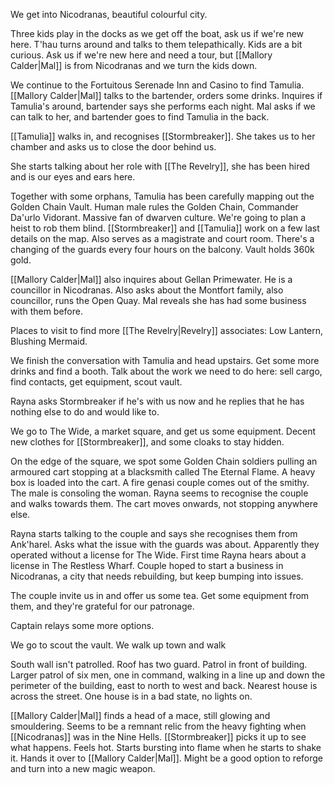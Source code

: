 We get into Nicodranas, beautiful colourful city.

Three kids play in the docks as we get off the boat, ask us if we're new here. T'hau turns around and talks to them telepathically. Kids are a bit curious. Ask us if we're new here and need a tour, but [[Mallory Calder|Mal]] is from Nicodranas and we turn the kids down.

We continue to the Fortuitous Serenade Inn and Casino to find Tamulia. [[Mallory Calder|Mal]] talks to the bartender, orders some drinks. Inquires if Tamulia's around, bartender says she performs each night. Mal asks if we can talk to her, and bartender goes to find Tamulia in the back.

[[Tamulia]] walks in, and recognises [[Stormbreaker]]. She takes us to her chamber and asks us to close the door behind us.

She starts talking about her role with [[The Revelry]], she has been hired and is our eyes and ears here.

Together with some orphans, Tamulia has been carefully mapping out the Golden Chain Vault. Human male rules the Golden Chain, Commander Da'urlo Vidorant. Massive fan of dwarven culture. We're going to plan a heist to rob them blind. [[Stormbreaker]] and [[Tamulia]] work on a few last details on the map. Also serves as a magistrate and court room. There's a changing of the guards every four hours on the balcony. Vault holds 360k gold. 

[[Mallory Calder|Mal]] also inquires about Gellan Primewater. He is a councillor in Nicodranas. Also asks about the Montfort family, also councillor, runs the Open Quay. Mal reveals she has had some business with them before.

Places to visit to find more [[The Revelry|Revelry]] associates: Low Lantern, Blushing Mermaid.

We finish the conversation with Tamulia and head upstairs. Get some more drinks and find a booth. Talk about the work we need to do here: sell cargo, find contacts, get equipment, scout vault.

Rayna asks Stormbreaker if he's with us now and he replies that he has nothing else to do and would like to.

We go to The Wide, a market square, and get us some equipment. Decent new clothes for [[Stormbreaker]], and some cloaks to stay hidden.

On the edge of the square, we spot some Golden Chain soldiers pulling an armoured cart stopping at a blacksmith called The Eternal Flame. A heavy box is loaded into the cart. A fire genasi couple comes out of the smithy. The male is consoling the woman. Rayna seems to recognise the couple and walks towards them. The cart moves onwards, not stopping anywhere else.

Rayna starts talking to the couple and says she recognises them from Ank'harel. Asks what the issue with the guards was about. Apparently they operated without a license for The Wide. First time Rayna hears about a license in The Restless Wharf. Couple hoped to start a business in Nicodranas, a city that needs rebuilding, but keep bumping into issues.

The couple invite us in and offer us some tea. Get some equipment from them, and they're grateful for our patronage.

Captain relays some more options.

We go to scout the vault. We walk up town and walk

South wall isn't patrolled. Roof has two guard. Patrol in front of building. Larger patrol of six men, one in command, walking in a line up and down the perimeter of the building, east to north to west and back. Nearest house is across the street. One house is in a bad state, no lights on.

[[Mallory Calder|Mal]] finds a head of a mace, still glowing and smouldering. Seems to be a remnant relic from the heavy fighting when [[Nicodranas]] was in the Nine Hells. [[Stormbreaker]] picks it up to see what happens. Feels hot. Starts bursting into flame when he starts to shake it. Hands it over to [[Mallory Calder|Mal]]. Might be a good option to reforge and turn into a new magic weapon.